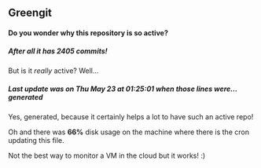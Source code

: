 ## Greengit

#### Do you wonder why this repository is so active?

##### After all it has 2405 commits!

But is it *really* active? Well...

##### Last update was on Thu May 23 at 01:25:01 when those lines were... generated

Yes, generated, because it certainly helps a lot to have such an active repo!

Oh and there was **66%** disk usage on the machine
where there is the cron updating this file.

Not the best way to monitor a VM in the cloud but it works! :)
